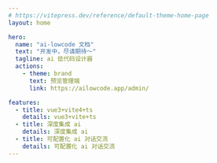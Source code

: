 ```yaml
---
# https://vitepress.dev/reference/default-theme-home-page
layout: home

hero:
  name: "ai-lowcode 文档"
  text: "开发中，尽请期待～"
  tagline: ai 低代码设计器
  actions:
    - theme: brand
      text: 预览管理端
      link: https://ailowcode.app/admin/

features:
  - title: vue3+vite4+ts
    details: vue3+vite+ts
  - title: 深度集成 ai
    details: 深度集成 ai
  - title: 可配置化 ai 对话交流
    details: 可配置化 ai 对话交流
---
```

